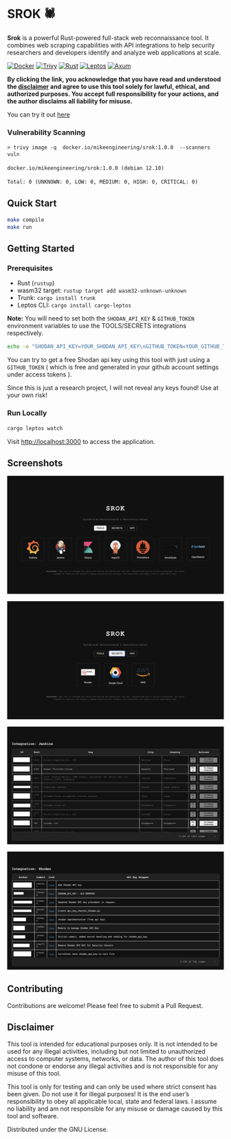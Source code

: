 # SROK 🕷️

**Srok** is a powerful Rust-powered full-stack web reconnaissance tool. It combines web scraping capabilities with API integrations to help security researchers and developers identify and analyze web applications at scale.


[![Docker](https://img.shields.io/badge/docker-%230db7ed.svg?style=for-the-badge&logo=docker&logoColor=white)](https://hub.docker.com/r/mikeengineering/srok)
[![Trivy](https://img.shields.io/badge/trivy-%2318A2B8.svg?style=for-the-badge&logo=trivy&logoColor=white)](https://aquasecurity.github.io/trivy/)
[![Rust](https://img.shields.io/badge/rust-%23000000.svg?style=for-the-badge&logo=rust&logoColor=white)](https://www.rust-lang.org/)
[![Leptos](https://img.shields.io/badge/leptos-%23FF4F00.svg?style=for-the-badge&logo=leptos&logoColor=white)](https://leptos.dev/)
[![Axum](https://img.shields.io/badge/axum-%23FF4F00.svg?style=for-the-badge&logo=axum&logoColor=white)](https://docs.rs/axum/latest/axum/)


**By clicking the link, you acknowledge that you have read and understood the [disclaimer](#disclaimer) and agree to use this tool solely for lawful, ethical, and authorized purposes. You accept full responsibility for your actions, and the author disclaims all liability for misuse.**

You can try it out [here](https://srok.mikeengineering.org)


### Vulnerability Scanning


```(shell)
> trivy image -q  docker.io/mikeengineering/srok:1.0.0  --scanners vuln

docker.io/mikeengineering/srok:1.0.0 (debian 12.10)

Total: 0 (UNKNOWN: 0, LOW: 0, MEDIUM: 0, HIGH: 0, CRITICAL: 0)
```


## Quick Start

```bash
make compile
make run
```

## Getting Started

### Prerequisites

- Rust (`rustup`)
- wasm32 target: `rustup target add wasm32-unknown-unknown`
- Trunk: `cargo install trunk`
- Leptos CLI: `cargo install cargo-leptos`

**Note:** 
You will need to set both the `SHODAN_API_KEY` & `GITHUB_TOKEN` environment variables to use the TOOLS/SECRETS integrations respectively.

```bash
echo -e "SHODAN_API_KEY=YOUR_SHODAN_API_KEY\nGITHUB_TOKEN=YOUR_GITHUB_TOKEN" > .env
```

You can try to get a free Shodan api key using this tool with just using a `GITHUB_TOKEN` ( which is free and generated in your github account settings under access tokens ).

Since this is just a research project, I will not reveal any keys found! Use at your own risk!

### Run Locally

```bash
cargo leptos watch
```

Visit [http://localhost:3000](http://localhost:3000) to access the application.

## Screenshots

![](demo/home_page_tools.png)

![](demo/home_page_secrets.png)

![](demo/jenkins_search.png)

![](demo/shodan_search.png)

## Contributing

Contributions are welcome! Please feel free to submit a Pull Request.

## Disclaimer

This tool is intended for educational purposes only. It is not intended to be used for any illegal activities, including but not limited to unauthorized access to computer systems, networks, or data. The author of this tool does not condone or endorse any illegal activities and is not responsible for any misuse of this tool.

This tool is only for testing and can only be used where strict consent has been given. Do not use it for illegal purposes! It is the end user’s responsibility to obey all applicable local, state and federal laws. I assume no liability and am not responsible for any misuse or damage caused by this tool and software.

Distributed under the GNU License.
